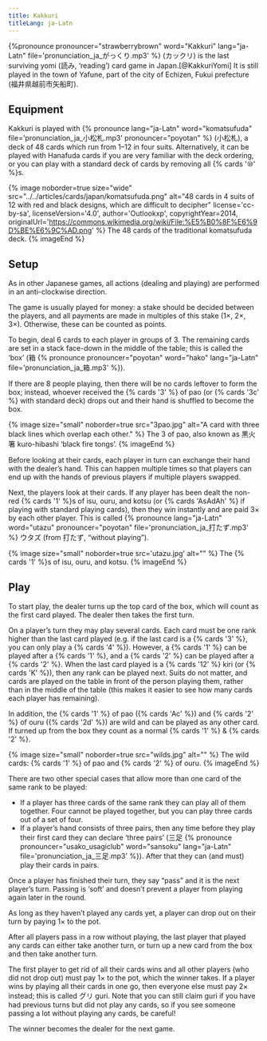 ```yaml
---
title: Kakkuri
titleLang: ja-Latn
---
```


{%pronounce pronouncer="strawberrybrown" word="Kakkuri" lang="ja-Latn"
file='pronunciation_ja_がっくり.mp3' %} (<span lang="ja">カックリ</span>) is the
last surviving <span lang="ja-Latn">yomi</span> (<span lang="ja">読み</span>,
‘reading’) card game in Japan.[@KakkuriYomi] It is still played in the
town of <span class="noun" lang="ja-Latn">Yafune</span>, part of the city of <Noun
lang="ja-Latn">Echizen</span>, <span class="noun" lang="ja-Latn">Fukui</span> prefecture
(<span lang="ja">福井県越前市矢船町</span>).

## Equipment

<span class="noun" lang="ja-Latn">Kakkuri</span> is played with {% pronounce lang="ja-Latn"
word="komatsufuda" file='pronunciation_ja_小松札.mp3' pronouncer="poyotan" %}
(<span lang="ja">小松札</span>), a deck of 48 cards which run from 1–12 in four
suits. Alternatively, it can be played with <span class="noun" lang="ja-Latn">Hanafuda</span>
cards if you are very familiar with the deck ordering, or you can play with a
standard deck of cards by removing all {% cards '⑩' %}s.

{% image 
  noborder=true
  size="wide"
  src="../../articles/cards/japan/komatsufuda.png"
  alt="48 cards in 4 suits of 12 with red and black designs, which are difficult to decipher"
  license='cc-by-sa', licenseVersion='4.0', author='Outlookxp', copyrightYear=2014, originalUrl='https://commons.wikimedia.org/wiki/File:%E5%B0%8F%E6%9D%BE%E6%9C%AD.png' %}
The 48 cards of the traditional <span lang="ja-Latn">komatsufuda</span> deck.
{% imageEnd %}

## Setup

As in other Japanese games, all actions (dealing and playing) are performed in
an anti-clockwise direction.

The game is usually played for money: a stake should be decided between the
players, and all payments are made in multiples of this stake (1×, 2×, 3×).
Otherwise, these can be counted as points.

To begin, deal 6 cards to each player in groups of 3. The remaining cards are
set in a stack face-down in the middle of the table; this is called the ‘box’
(<span lang="ja">箱</span> {% pronounce pronouncer="poyotan" word="hako"
lang="ja-Latn" file='pronunciation_ja_箱.mp3' %}).

If there are 8 people playing, then there will be no cards leftover to form the
box; instead, whoever received the {% cards '3' %} of <span
lang="ja-Latn">pao</span> (or {% cards '3c' %} with standard deck) drops out and
their hand is shuffled to become the box.

{% image 
  size="small"
  noborder=true
  src="3pao.jpg"
  alt="A card with three black lines which overlap each other." %}
The 3 of <span lang="ja-Latn">pao</span>, also known as <span lang="ja">黒火箸
</span> <span lang="ja-Latn">kuro-hibashi</span> ‘black fire tongs’.
{% imageEnd %}

Before looking at their cards, each player in turn can exchange their hand with
the dealer’s hand. This can happen multiple times so that players can end up
with the hands of previous players if multiple players swapped.

Next, the players look at their cards. If any player has been dealt the non-red
{% cards '1' %}s of <span lang="ja-Latn">isu</span>, <span
lang="ja-Latn">ouru</span>, and <span lang="ja-Latn">kotsu</span> (or {% cards
'AsAdAh' %} if playing with standard playing cards), then they win instantly and
are paid 3× by each other player. This is called {% pronounce lang="ja-Latn"
word="utazu" pronouncer="poyotan" file='pronunciation_ja_打たず.mp3' %} <span
lang="ja">ウタズ</span> (from <span lang="ja">打たず</span>, “without playing”).

{% image 
  size="small"
  noborder=true
  src='utazu.jpg'
  alt="" %}
The {% cards '1' %}s of <span lang="ja-Latn">isu</span>, <span
lang="ja-Latn">ouru</span>, and <span lang="ja-Latn">kotsu</span>.
{% imageEnd %}

## Play

To start play, the dealer turns up the top card of the box, which will count as
the first card played. The dealer then takes the first turn.

On a player’s turn they may play several cards. Each card must be one rank
higher than the last card played (e.g. if the last card is a {% cards '3' %},
you can only play a {% cards '4' %}). However, a {% cards '1' %} can be played
after a {% cards '1' %}, and a {% cards '2' %} can be played after a {% cards
'2' %}. When the last card played is a {% cards '12' %} <span
lang="ja-Latn">kiri </span>(or {% cards 'K' %}), then any rank can be played
next. Suits do not matter, and cards are played on the table in front of the
person playing them, rather than in the middle of the table (this makes it
easier to see how many cards each player has remaining).

In addition, the {% cards '1' %} of <span lang="ja-Latn">pao</span> ({% cards
'Ac' %}) and {% cards '2' %} of <span lang="ja-Latn">ouru</span> ({% cards '2d'
%}) are wild and can be played as any other card. If turned up from the box they
count as a normal {% cards '1' %} &amp; {% cards '2' %}.

{% image 
  size="small"
  noborder=true
  src="wilds.jpg"
  alt="" %}
The wild cards: {% cards '1' %} of <span lang="ja-Latn">pao</span> and {% cards
'2' %} of <span lang="ja-Latn">ouru</span>.
{% imageEnd %}

There are two other special cases that allow more than one card of the same rank
to be played:

* If a player has three cards of the same rank they can play all of them
  together. Four cannot be played together, but you can play three cards out of
  a set of four.
* If a player’s hand consists of three pairs, then any time before they play
  their first card they can declare ‘three pairs’ (<span lang="ja">三足</span>
  {% pronounce pronouncer="usako_usagiclub" word="sansoku" lang="ja-Latn"
  file='pronunciation_ja_三足.mp3' %}). After that they can (and must) play
  their cards in pairs.

Once a player has finished their turn, they say “pass” and it is the next
player’s turn. Passing is ‘soft’ and doesn’t prevent a player from playing again
later in the round.

As long as they haven’t played any cards yet, a player can drop out on their
turn by paying 1× to the pot.

After all players pass in a row without playing, the last player that played any
cards can either take another turn, or turn up a new card from the box and then
take another turn.

The first player to get rid of all their cards wins and all other players (who
did not drop out) must pay 1× to the pot, which the winner takes. If a player
wins by playing all their cards in one go, then everyone else must pay 2×
instead; this is called <span lang="ja">グリ</span> <span
lang="ja-Latn">guri</span>. Note that you can still claim <span
lang="ja-Latn">guri</span> if you have had previous turns but did not play any
cards, so if you see someone passing a lot without playing any cards, be
careful!

The winner becomes the dealer for the next game.
